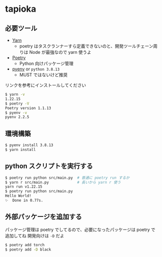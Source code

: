 # tapioka

## 必要ツール

- [Yarn](https://yarnpkg.com/getting-started/install)
  - poetry はタスクランナーすら定義できないのと、開発ツールチェーン周りは Node が最強なので yarn 使うよ
- [Poetry](https://cocoatomo.github.io/poetry-ja/)
  - Python 向けパッケージ管理
- [pyenv](https://github.com/pyenv/pyenv) or `python 3.8.13`
  - MUST ではないけど推奨

リンクを参考にインストールしてください

```bash
$ yarn -v
1.22.15
$ poetry -V
Poetry version 1.1.13
$ pyenv -v
pyenv 2.2.5
```

## 環境構築

```bash
$ pyenv install 3.8.13
$ yarn install
```

## python スクリプトを実行する

```bash
$ poetry run python src/main.py  # 普通に poetry run するか
$ yarn r src/main.py             # 長いから yarn r 使う
yarn run v1.22.15
$ poetry run python src/main.py
Hello World!
✨  Done in 0.77s.
```

## 外部パッケージを追加する

パッケージ管理は poetry でしてるので、必要になったパッケージは poetry で追加してね
開発向けは `-D` だよ

```bash
$ poetry add torch
$ poetry add -D black
```
